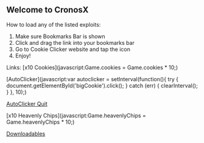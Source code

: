 ## Welcome to CronosX

How to load any of the listed exploits:

1. Make sure Bookmarks Bar is shown
2. Click and drag the link into your bookmarks bar
3. Go to Cookie Clicker website and tap the icon
4. Enjoy!

Links: 
[x10 Cookies](javascript:Game.cookies = Game.cookies * 10;)

[AutoClicker](javascript:var autoclicker = setInterval(function(){ try { document.getElementById('bigCookie').click(); } catch (err) { clearInterval(); } }, 10);)

[AutoClicker Quit](javascript:clearInterval(autoclicker);)

[x10 Heavenly Chips](javascript:Game.heavenlyChips = Game.heavenlyChips * 10;)

[Downloadables](https://www.mediafire.com/folder/2ten6qrqnccul/thangs)


